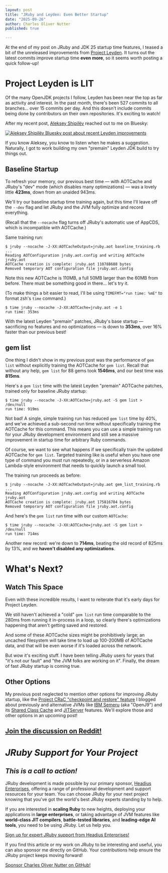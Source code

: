```yaml
---
layout: post
title: "JRuby and Leyden: Even Better Startup"
date: "2025-09-26"
author: Charles Oliver Nutter
published: true

---
```


At the end of my post on JRuby and JDK 25 startup time features, I teased a bit of the unreleased improvements from [Project Leyden](https://openjdk.org/projects/leyden/). It turns out the latest commits improve startup time **even more**, so it seems worth posting a quick follow-up!

Project Leyden is LIT
=====================

Of the many OpenJDK projects I follow, Leyden has been near the top as far as activity and interest. In the past month, there's been 527 commits to all branches... over 15 commits per day. And this doesn't include commits being done by contributors on their own repositories. It's exciting to watch!

After my recent post, [Aleksey Shipilëv](https://bsky.app/profile/shipilev.bsky.social) reached out to me on Bluesky:

[![Aleksey Shipilëv Bluesky post about recent Leyden improvements](/images/aleksey_shipilëv_leyden_followup.png)](https://bsky.app/profile/shipilev.bsky.social/post/3lzm3ss3fjs22)

If you know Aleksey, you know to listen when he makes a suggestion. Naturally, I got to work building my own "premain" Leyden JDK build to try things out.

Baseline Startup
----------------

To refresh your memory, our previous best time — with AOTCache and JRuby's "dev" mode (which disables many optimizations) — was a lovely little **423ms**, down from an unaided 943ms.

We'll try our baseline startup time training again, but this time I'll leave off the `--dev` flag and let JRuby and the JVM fully optimize and record everything.

(Recall that the `--nocache` flag turns off JRuby's automatic use of AppCDS, which is incompatible with AOTCache.)

Same training run:

```text
$ jruby --nocache -J-XX:AOTCacheOutput=jruby.aot baseline_training.rb 
...
Reading AOTConfiguration jruby.aot.config and writing AOTCache jruby.aot
AOTCache creation is complete: jruby.aot 110788608 bytes
Removed temporary AOT configuration file jruby.aot.config
```

Note this new AOTCache is 110MB, a full 50MB larger than the 60MB from before. There must be something good in there... let's try it.

(To make things a bit easier to read, I'll be using `TIMEFMT="run time: %mE"` to format zsh's `time` command.)

```text
$ time jruby --nocache -J-XX:AOTCache=jruby.aot -e 1
run time: 353ms
```

With the latest Leyden "premain" patches, JRuby's base startup — sacrificing no features and no optimizations — is down to **353ms**, over 16% faster than our previous best!

gem list
--------

One thing I didn't show in my previous post was the performance of `gem list` without explicitly training the AOTCache for `gem list`. Recall that without any help, `gem list` for 88 gems took **1546ms**, and our best time was **815ms**.

Here's a `gem list` time with the latest Leyden "premain" AOTCache patches, trained only for baseline JRuby startup:

```text
$ time jruby --nocache -J-XX:AOTCache=jruby.aot -S gem list > /dev/null
run time: 919ms
```

Not bad! A single, simple training run has reduced `gem list` time by 40%, and we've achieved a sub-second run time without specifically training the AOTCache for this command. This means you can use a simple training run for your JRuby development environment and still see a massive improvement in startup time for arbitrary Ruby commands.

Of course, we want to see what happens if we specifically train the updated AOTCache for `gem list`. Targeted training like is useful when you have one type of command you must run repeatedly, or in a serverless Amazon Lambda-style environment that needs to quickly launch a small tool.

The training run proceeds as before:

```text
$ jruby --nocache -J-XX:AOTCacheOutput=jruby.aot gem_list_training.rb
...
Reading AOTConfiguration jruby.aot.config and writing AOTCache jruby.aot
AOTCache creation is complete: jruby.aot 175816704 bytes
Removed temporary AOT configuration file jruby.aot.config
```

And here's the `gem list` run time with our custom `AOTCache`:

```text
$ time jruby --nocache -J-XX:AOTCache=jruby.aot -S gem list > /dev/null
run time: 714ms
```

Another new record: we're down to **714ms**, beating the old record of 825ms by 13%, and we **haven't disabled any optimizations**.

What's Next?
============

Watch This Space
----------------

Even with these incredible results, I want to reiterate that it's early days for Project Leyden.

We still haven't achieved a "cold" `gem list` run time comparable to the 280ms from running it in-process in a loop, so clearly there's optimizations happening that aren't getting saved and restored.

And some of these AOTCache sizes might be prohibitively large; an uncached filesystem will take time to load up 100-200MB of AOTCache data, and that will be even worse if it's loaded across the network.

But wow it's exciting stuff. I have been telling JRuby users for years that "it's not our fault" and "the JVM folks are working on it". Finally, the dream of fast JRuby startup is coming true.

Other Options
-------------

My previous post neglected to mention other options for improving JRuby startup, like the [Project CRaC "checkpoint and restore" feature](https://blog.headius.com/2024/09/jruby-on-crac-part-1-lets-get-cracking.html) I blogged about previously and alternative JVMs like [IBM Semeru](https://developer.ibm.com/languages/semeru-runtimes/) (aka "OpenJ9") and its [Shared Class Cache](https://www.ibm.com/docs/en/semeru-runtime-ce-z/17.0.0?topic=sharing-introduction) and [JITServer](https://www.ibm.com/docs/en/semeru-runtime-ce-z/17.0.0?topic=documentation-jitserver-technology) features. We'll explore those and other options in an upcoming post!

## [Join the discussion on Reddit!](https://www.reddit.com/r/ruby/comments/1nr630x/jruby_and_leyden_even_better_startup/)

_JRuby Support for Your Project_
================================

_This is a call to action!_
---------------------------

JRuby development is made possible by our primary sponsor, [Headius Enterprises](https://headius.com), offering a range of professional development and support resources for your team. You can choose JRuby for your next project knowing that you've got the world's best JRuby experts standing by to help.

If you are interested in **scaling Ruby** to new heights, deploying your applications in **large enterprises**, or taking advantage of JVM features like **world-class JIT compilers**, **battle-tested libraries**, and **leading-edge AI tools**, you need to be using JRuby. Let us help you.

[Sign up for expert JRuby support from Headius Enterprises!](https://www.headius.com/jruby-support)

If you find this article or my work on JRuby to be interesting and useful, you can also sponsor me directly on GitHub. Your contributions help ensure the JRuby project keeps moving forward!

[Sponsor Charles Oliver Nutter on GitHub!](https://github.com/sponsors/headius)
